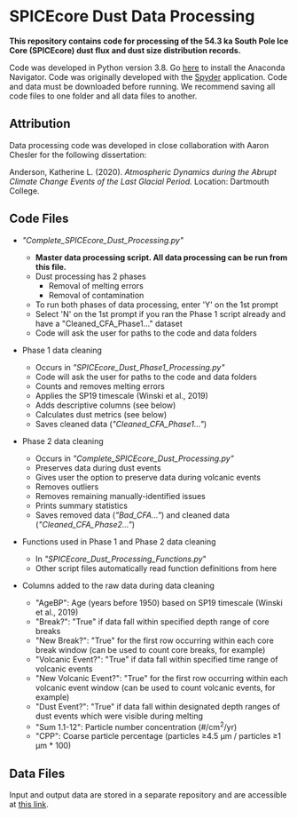 # SPICEcore Dust Data Processing
**This repository contains code for processing of the 54.3 ka South Pole Ice Core (SPICEcore) dust flux and dust size distribution records.**

Code was developed in Python version 3.8. Go [here](https://docs.anaconda.com/anaconda/navigator/install/) to install the Anaconda Navigator. Code was originally developed with the [Spyder](https://www.spyder-ide.org/) application. Code and data must be downloaded before running. We recommend saving all code files to one folder and all data files to another.

## Attribution
Data processing code was developed in close collaboration with Aaron Chesler for the following dissertation:

Anderson, Katherine L. (2020). *Atmospheric Dynamics during the Abrupt Climate Change Events of the Last Glacial Period.* Location: Dartmouth College.

## Code Files
- *"Complete_SPICEcore_Dust_Processing.py"*
  - **Master data processing script. All data processing can be run from this file.**
  - Dust processing has 2 phases
    - Removal of melting errors 
    - Removal of contamination
  - To run both phases of data processing, enter 'Y' on the 1st prompt
  - Select 'N' on the 1st prompt if you ran the Phase 1 script already and have a "Cleaned_CFA_Phase1..." dataset
  - Code will ask the user for paths to the code and data folders
  
- Phase 1 data cleaning
  - Occurs in *"SPICEcore_Dust_Phase1_Processing.py"*
  - Code will ask the user for paths to the code and data folders
  - Counts and removes melting errors
  - Applies the SP19 timescale (Winski et al., 2019)
  - Adds descriptive columns (see below)
  - Calculates dust metrics (see below)
  - Saves cleaned data (*"Cleaned_CFA_Phase1..."*)
  
- Phase 2 data cleaning
  - Occurs in *"Complete_SPICEcore_Dust_Processing.py"*
  - Preserves data during dust events
  - Gives user the option to preserve data during volcanic events
  - Removes outliers
  - Removes remaining manually-identified issues
  - Prints summary statistics
  - Saves removed data (*"Bad_CFA..."*) and cleaned data (*"Cleaned_CFA_Phase2..."*)

- Functions used in Phase 1 and Phase 2 data cleaning
  - In *"SPICEcore_Dust_Processing_Functions.py*"
  - Other script files automatically read function definitions from here
  
- Columns added to the raw data during data cleaning
  - "AgeBP": Age (years before 1950) based on SP19 timescale (Winski et al., 2019)
  - "Break?": "True" if data fall within specified depth range of core breaks
  - "New Break?": "True" for the first row occurring within each core break window (can be used to count core breaks, for example)
  - "Volcanic Event?": "True" if data fall within specified time range of volcanic events
  - "New Volcanic Event?": "True" for the first row occurring within each volcanic event window (can be used to count volcanic events, for example)
  - "Dust Event?": "True" if data fall within designated depth ranges of dust events which were visible during melting
  - "Sum 1.1-12": Particle number concentration (#/cm<sup>2</sup>/yr)
  - "CPP": Coarse particle percentage (particles ≥4.5 µm / particles ≥1 µm * 100)
  
## Data Files
Input and output data are stored in a separate repository and are accessible at [this link](https://rcweb.dartmouth.edu/homes/f003qyw/).
